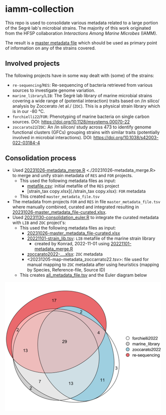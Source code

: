 # iamm-collection
This repo is used to consolidate various metadata related to a large portion of the Segrè lab's microbial strains. The majority of this work originated from the HFSP collaboration *Interactions Among Marine Microbes* (IAMM).

The result is a [master metadata file](all_metadata_file.tsv) which should be used as primary point of information on any of the strains covered.

## Involved projects
The following projects have in some way dealt with (some) of the strains:
 - `re-sequencing`/`RES`: Re-sequencing of bacteria retrieved from various sources to investigate genome variation.
 - `marine_library`/`LIB`: The Segrè lab library of marine microbial strains covering a wide range of (potential interaction) traits based on /in silico/ analysis by Zoccerato /et al./ (`ZOC`). This is a physical strain library which is in our -80 °C.
 - `forchielli22`/`FOR`: Phenotyping of marine bacteria on single carbon sources. DOI: <https://doi.org/10.1128/msystems.00070-22>
 - `zoccarato22`/`ZOC`: An /in silicon/ study across 473 to identify genome functional clusters (GFCs) grouping strains with similar traits (potentially involved in microbial interactions). DOI: <https://doi.org/10.1038/s42003-022-03184-4>

## Consolidation process
 - Used [20231026-metadata_merge.R](./20231026-metadata_merge.R) <./20231026-metadata_merge.R> to merge and unify strain metadata of `RES` and `FOR` projects.
   - This used the following metadata files as input:
     - [metafile.csv](./metafile.csv): initial metafile of the `RES` project
     - [strain_tax copy.xlsx](./strain_tax copy.xlsx): `FOR` metadata
   - This created `master_metadata_file.tsv`
 - The metadata from projects `FOR` and `RES` in file `master_metadata_file.tsv` where manually combined, curated and integrated resulting in [20231026-master_metadata_file-curated.xlsx](./20231026-master_metadata_file-curated.xlsx).
 - Used [20231130-consolidation_euler.R](./20231130-consolidation_euler.R) to integrate the curated metadata with `LIB` and `ZOC` project's:
   - This used the following metadata files as input:
     - [20231026-master_metadata_file-curated.xlsx](./20231026-master_metadata_file-curated.xlsx)
     - [20221101-strain_lib.tsv](./20221101-strain_lib.tsv): `LIB` metafile of the marine strain library
       - created by Konrad, 2022-11-01 using [20221101-metadata_merge.R](./20221101-metadata_merge.R)
     - [zoccarato2022-....xlsx](./zoccarato2022-a_comparative_whole-genome_approach_identfies_bacterial_traits_for_marine_microbial_interactions.xlsx): `ZOC` metadata
     - <20231205-map-metadata_zoccarrato22.tsv>: file used for manual mapping to `ZOC` metadata after using heuristics (mapping by Species, Reference-file, Source ID)
   - This creates [all_metadata_file.tsv](./all_metadata_file.tsv) and the Euler diagram below

![Euler diagram of strain overlap across projects](./20231206-all_sets-euler.png)

